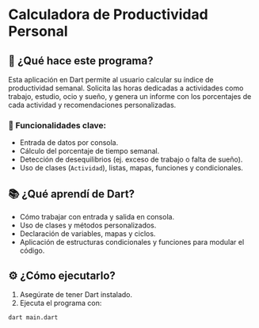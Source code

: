 # Calculadora de Productividad Personal

## 📌 ¿Qué hace este programa?

Esta aplicación en Dart permite al usuario calcular su índice de productividad semanal. Solicita las horas dedicadas a actividades como trabajo, estudio, ocio y sueño, y genera un informe con los porcentajes de cada actividad y recomendaciones personalizadas.

### 🧠 Funcionalidades clave:
- Entrada de datos por consola.
- Cálculo del porcentaje de tiempo semanal.
- Detección de desequilibrios (ej. exceso de trabajo o falta de sueño).
- Uso de clases (`Actividad`), listas, mapas, funciones y condicionales.

## 📚 ¿Qué aprendí de Dart?

- Cómo trabajar con entrada y salida en consola.
- Uso de clases y métodos personalizados.
- Declaración de variables, mapas y ciclos.
- Aplicación de estructuras condicionales y funciones para modular el código.

## ⚙️ ¿Cómo ejecutarlo?

1. Asegúrate de tener Dart instalado.
2. Ejecuta el programa con:

```bash
dart main.dart
